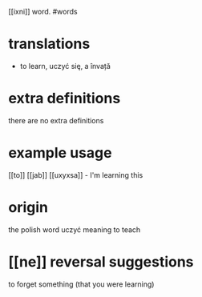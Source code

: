 [[ixni]] word.
#words
# translations
- to learn, uczyć się, a învață
# extra definitions
there are no extra definitions 
# example usage
[[to]] [[jab]] [[uxyxsa]] - I'm learning this
# origin
the polish word uczyć meaning to teach
# [[ne]] reversal suggestions 
to forget something (that you were learning)
